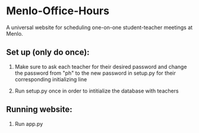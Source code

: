 # Menlo-Office-Hours
A universal website for scheduling one-on-one student-teacher meetings at Menlo.

## Set up (only do once):
1. Make sure to ask each teacher for their desired password and change the password from "ph" to the new password in setup.py for their corresponding initializing line

2. Run setup.py once in order to intitialize the database with teachers

## Running website:
1. Run app.py


